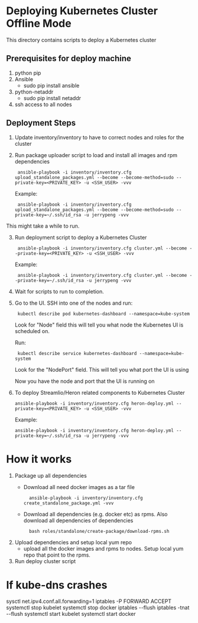 
# Deploying Kubernetes Cluster Offline Mode

This directory contains scripts to deploy a Kubernetes cluster

## Prerequisites for deploy machine
1. python pip
2. Ansible 
    - sudo pip install ansible
3. python-netaddr
    - sudo pip install netaddr
4. ssh access to all nodes


## Deployment Steps

1. Update inventory/inventory to have to correct nodes and roles for the cluster
2. Run package uploader script to load and install all images and rpm dependencies
        
        ansible-playbook -i inventory/inventory.cfg upload_standalone_packages.yml --become --become-method=sudo --private-key=<PRIVATE_KEY> -u <SSH_USER> -vvv

    Example:
    
        ansible-playbook -i inventory/inventory.cfg upload_standalone_packages.yml --become --become-method=sudo --private-key=~/.ssh/id_rsa -u jerrypeng -vvv

This might take a while to run.

3. Run deployment script to deploy a Kubernetes Cluster

        ansible-playbook -i inventory/inventory.cfg cluster.yml --become --private-key=<PRIVATE_KEY> -u <SSH_USER> -vvv
        
    Example:

        ansible-playbook -i inventory/inventory.cfg cluster.yml --become --private-key=~/.ssh/id_rsa -u jerrypeng -vvv
        
4. Wait for scripts to run to completion.
5. Go to the UI. SSH into one of the nodes and run:

        kubectl describe pod kubernetes-dashboard --namespace=kube-system
    Look for "Node" field this will tell you what node the Kubernetes UI is scheduled on.
    
    Run:
    
        kubectl describe service kubernetes-dashboard --namespace=kube-system
        
    Look for the "NodePort" field. This will tell you what port the UI is using
    
    Now you have the node and port that the UI is running on

6.  To deploy Streamlio/Heron related components to Kubernetes Cluster
 
        ansible-playbook -i inventory/inventory.cfg heron-deploy.yml --private-key=<PRIVATE_KEY> -u <SSH_USER> -vvv

    Example:
        
        ansible-playbook -i inventory/inventory.cfg heron-deploy.yml --private-key=~/.ssh/id_rsa -u jerrypeng -vvv
        
# How it works

1. Package up all dependencies
    - Download all need docker images as a tar file
    
            ansible-playbook -i inventory/inventory.cfg create_standalone_package.yml -vvv

    - Download all dependencies (e.g. docker etc) as rpms.  Also download all dependencies of dependencies
            
            bash roles/standalone/create-package/download-rpms.sh
            
2. Upload dependencies and setup local yum repo 
    - upload all the docker images and rpms to nodes.  Setup local yum repo that point to the rpms. 
3. Run deploy cluster script

# If kube-dns crashes

sysctl net.ipv4.conf.all.forwarding=1
iptables -P FORWARD ACCEPT
systemctl stop kubelet
systemctl stop docker
iptables --flush
iptables -tnat --flush
systemctl start kubelet
systemctl start docker

